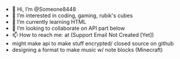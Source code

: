 - 👋 Hi, I’m @Someone8448
- 👀 I’m interested in coding, gaming, rubik's cubes
- 🌱 I’m currently learning HTML
- 💞️ I’m looking to collaborate on API part below
- 📫 How to reach me: at (Support Email Not Created [Yet])
- might make api to make stuff encrypted/ closed source on github
- designing a format to make music w/ note blocks (Minecraft)

<!---
Someone8448/Someone8448 is a ✨ special ✨ repository because its `README.md` (this file) appears on your GitHub profile.
You can click the Preview link to take a look at your changes.
--->
